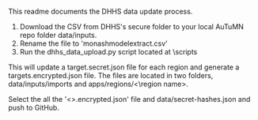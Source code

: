 This readme documents the DHHS data update process.

1. Download the CSV from DHHS's secure folder to your local  AuTuMN repo folder data/inputs. 
2. Rename the file to 'monashmodelextract.csv'
3. Run the dhhs_data_upload.py script located at \scripts

This will update a target.secret.json file for each region and generate a targets.encrypted.json file. 
The files are located in two folders, data/inputs/imports and apps/regions/<\region name>.

Select the all the '<>.encrypted.json' file and  data/secret-hashes.json and push to GitHub.